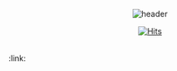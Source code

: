 <div align="center">
  
![header](https://capsule-render.vercel.app/api?type=soft&color=000000&weight=100%&height=100&section=header&text=SEE&nbsp;IT&nbsp;FIX&nbsp;IT&nbsp;SORTED&fontColor=ffffff&fontSize=30&animation=fadeIn&fontAlignY=55)
</div>

<div align="center">
  
[![Hits](https://hits.seeyoufarm.com/api/count/incr/badge.svg?url=https%3A%2F%2Fgithub.com%2Fgjbae1212%2Fhit-counter&count_bg=%23000000&title_bg=%23000000&icon=github.svg&icon_color=%23FFFFFF&title=HEY&edge_flat=true)](https://hits.seeyoufarm.com)</div>

</br>
 <a style="text-decoration: none;" target="_blank" href="https://www.instagram.com/zzsezz/">:link:</a>
